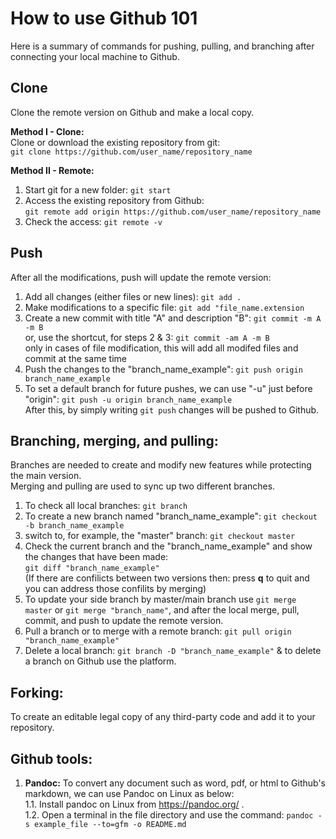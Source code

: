 # How to use Github 101 <br />
Here is a summary of commands for pushing, pulling, and branching after connecting your local machine to Github. <br />

## Clone <br />
Clone the remote version on Github and make a local copy. <br />

**Method I - Clone:** <br />
Clone or download the existing repository from git: <br />
``` git clone https://github.com/user_name/repository_name ```<br />

**Method II - Remote:** <br />
1. Start git for a new folder: ``` git start ```  <br />
2. Access the existing repository from Github: <br />
``` git remote add origin https://github.com/user_name/repository_name ``` <br />
3. Check the access: ``` git remote -v ``` <br />

## Push <br />
After all the modifications, push will update the remote version: <br />
1. Add all changes (either files or new lines): ```git add .``` <br />
2. Make modifications to a specific file: ``` git add "file_name.extension ``` <br />
3. Create a new commit with title "A" and description "B": ``` git commit -m A -m B ``` <br />
   or, use the shortcut, for steps 2 & 3: ``` git commit -am A -m B ``` <br />
   only in cases of file modification, this will add all modifed files and commit at the same time <br />
4. Push the changes to the "branch_name_example": ``` git push origin branch_name_example ``` <br />
5. To set a default branch for future pushes, we can use "-u" just before "origin": ``` git push -u origin branch_name_example ``` <br />
   After this, by simply writing  ``` git push ``` changes will be pushed to Github. <br />

## Branching, merging, and pulling: <br />
Branches are needed to create and modify new features while protecting the main version.  <br />
Merging and pulling are used to sync up two different branches. <br />

1. To check all local branches: ``` git branch ``` <br />
2. To create a new branch named "branch_name_example": ``` git checkout -b branch_name_example ``` <br />
3. switch to, for example, the "master" branch: ``` git checkout master ``` <br />
4. Check the current branch and the "branch_name_example" and show the changes that have been made: <br />
``` git diff "branch_name_example" ``` <br />
   (If there are confilicts between two versions then: press **q** to quit and you can address those confilits by merging) <br />
5. To update your side branch by master/main branch use ``` git merge master ``` or ``` git merge "branch_name" ```, and after the local merge, pull, commit, and push to update the remote version. <br />
6. Pull a branch or to merge with a remote branch: ``` git pull origin "branch_name_example" ``` <br />
7. Delete a local branch: ``` git branch -D "branch_name_example" ``` & to delete a branch on Github use the platform. <br />

## Forking: <br />
To create an editable legal copy of any third-party code and add it to your repository. <br />


## Github tools: <br />
1. **Pandoc:** To convert any document such as word, pdf, or html to Github's markdown, we can use Pandoc on Linux as below: <br />
   1.1. Install pandoc on Linux from https://pandoc.org/ . <br />
   1.2. Open a terminal in the file directory and use the command:   ``` pandoc -s example_file --to=gfm -o README.md ``` <br />
